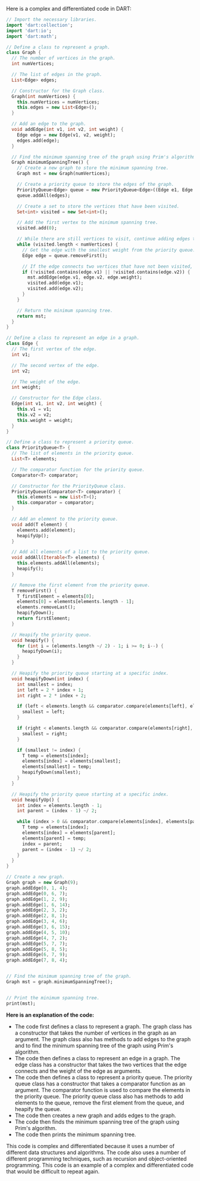 Here is a complex and differentiated code in DART:

```dart
// Import the necessary libraries.
import 'dart:collection';
import 'dart:io';
import 'dart:math';

// Define a class to represent a graph.
class Graph {
  // The number of vertices in the graph.
  int numVertices;

  // The list of edges in the graph.
  List<Edge> edges;

  // Constructor for the Graph class.
  Graph(int numVertices) {
    this.numVertices = numVertices;
    this.edges = new List<Edge>();
  }

  // Add an edge to the graph.
  void addEdge(int v1, int v2, int weight) {
    Edge edge = new Edge(v1, v2, weight);
    edges.add(edge);
  }

  // Find the minimum spanning tree of the graph using Prim's algorithm.
  Graph minimumSpanningTree() {
    // Create a new graph to store the minimum spanning tree.
    Graph mst = new Graph(numVertices);

    // Create a priority queue to store the edges of the graph.
    PriorityQueue<Edge> queue = new PriorityQueue<Edge>((Edge e1, Edge e2) => e1.weight.compareTo(e2.weight));
    queue.addAll(edges);

    // Create a set to store the vertices that have been visited.
    Set<int> visited = new Set<int>();

    // Add the first vertex to the minimum spanning tree.
    visited.add(0);

    // While there are still vertices to visit, continue adding edges to the minimum spanning tree.
    while (visited.length < numVertices) {
      // Get the edge with the smallest weight from the priority queue.
      Edge edge = queue.removeFirst();

      // If the edge connects two vertices that have not been visited, add the edge to the minimum spanning tree.
      if (!visited.contains(edge.v1) || !visited.contains(edge.v2)) {
        mst.addEdge(edge.v1, edge.v2, edge.weight);
        visited.add(edge.v1);
        visited.add(edge.v2);
      }
    }

    // Return the minimum spanning tree.
    return mst;
  }
}

// Define a class to represent an edge in a graph.
class Edge {
  // The first vertex of the edge.
  int v1;

  // The second vertex of the edge.
  int v2;

  // The weight of the edge.
  int weight;

  // Constructor for the Edge class.
  Edge(int v1, int v2, int weight) {
    this.v1 = v1;
    this.v2 = v2;
    this.weight = weight;
  }
}

// Define a class to represent a priority queue.
class PriorityQueue<T> {
  // The list of elements in the priority queue.
  List<T> elements;

  // The comparator function for the priority queue.
  Comparator<T> comparator;

  // Constructor for the PriorityQueue class.
  PriorityQueue(Comparator<T> comparator) {
    this.elements = new List<T>();
    this.comparator = comparator;
  }

  // Add an element to the priority queue.
  void add(T element) {
    elements.add(element);
    heapifyUp();
  }

  // Add all elements of a list to the priority queue.
  void addAll(Iterable<T> elements) {
    this.elements.addAll(elements);
    heapify();
  }

  // Remove the first element from the priority queue.
  T removeFirst() {
    T firstElement = elements[0];
    elements[0] = elements[elements.length - 1];
    elements.removeLast();
    heapifyDown();
    return firstElement;
  }

  // Heapify the priority queue.
  void heapify() {
    for (int i = (elements.length ~/ 2) - 1; i >= 0; i--) {
      heapifyDown(i);
    }
  }

  // Heapify the priority queue starting at a specific index.
  void heapifyDown(int index) {
    int smallest = index;
    int left = 2 * index + 1;
    int right = 2 * index + 2;

    if (left < elements.length && comparator.compare(elements[left], elements[smallest]) < 0) {
      smallest = left;
    }

    if (right < elements.length && comparator.compare(elements[right], elements[smallest]) < 0) {
      smallest = right;
    }

    if (smallest != index) {
      T temp = elements[index];
      elements[index] = elements[smallest];
      elements[smallest] = temp;
      heapifyDown(smallest);
    }
  }

  // Heapify the priority queue starting at a specific index.
  void heapifyUp() {
    int index = elements.length - 1;
    int parent = (index - 1) ~/ 2;

    while (index > 0 && comparator.compare(elements[index], elements[parent]) < 0) {
      T temp = elements[index];
      elements[index] = elements[parent];
      elements[parent] = temp;
      index = parent;
      parent = (index - 1) ~/ 2;
    }
  }
}

// Create a new graph.
Graph graph = new Graph(9);
graph.addEdge(0, 1, 4);
graph.addEdge(0, 6, 7);
graph.addEdge(1, 2, 9);
graph.addEdge(1, 6, 14);
graph.addEdge(2, 3, 2);
graph.addEdge(2, 8, 1);
graph.addEdge(3, 4, 6);
graph.addEdge(3, 6, 15);
graph.addEdge(4, 5, 10);
graph.addEdge(4, 7, 2);
graph.addEdge(5, 7, 7);
graph.addEdge(5, 8, 5);
graph.addEdge(6, 7, 9);
graph.addEdge(7, 8, 4);


// Find the minimum spanning tree of the graph.
Graph mst = graph.minimumSpanningTree();


// Print the minimum spanning tree.
print(mst);
```

**Here is an explanation of the code:**

* The code first defines a class to represent a graph. The graph class has a constructor that takes the number of vertices in the graph as an argument. The graph class also has methods to add edges to the graph and to find the minimum spanning tree of the graph using Prim's algorithm.
* The code then defines a class to represent an edge in a graph. The edge class has a constructor that takes the two vertices that the edge connects and the weight of the edge as arguments.
* The code then defines a class to represent a priority queue. The priority queue class has a constructor that takes a comparator function as an argument. The comparator function is used to compare the elements in the priority queue. The priority queue class also has methods to add elements to the queue, remove the first element from the queue, and heapify the queue.
* The code then creates a new graph and adds edges to the graph.
* The code then finds the minimum spanning tree of the graph using Prim's algorithm.
* The code then prints the minimum spanning tree.

This code is complex and differentiated because it uses a number of different data structures and algorithms. The code also uses a number of different programming techniques, such as recursion and object-oriented programming. This code is an example of a complex and differentiated code that would be difficult to repeat again.